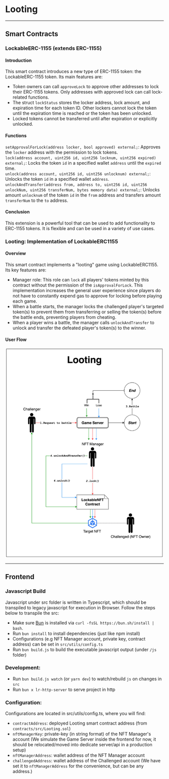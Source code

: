 # Looting
---
## Smart Contracts
### LockableERC-1155 (extends ERC-1155)
#### Introduction
This smart contract introduces a new type of ERC-1155 token: the LockableERC-1155 token. Its main features are:
- Token owners can call `approveLock` to approve other addresses to lock their ERC-1155 tokens. Only addresses with approved lock can call lock-related functions.
- The struct `lockStatus` stores the locker address, lock amount, and expiration time for each token ID. Other lockers cannot lock the token until the expiration time is reached or the token has been unlocked.
- Locked tokens cannot be transferred until after expiration or explicitly unlocked.

#### Functions
`setApprovalForLock(address locker, bool approved) external;`: Approves the `locker` address with the permission to lock tokens.  
`lock(address account, uint256 id, uint256 locknum, uint256 expired) external;`: Locks the token `id` in a specified wallet `address` until the `expired` time.  
`unlock(address account, uint256 id, uint256 unlocknum) external;`: Unlocks the token `id` in a specified wallet `address`.  
`unlockAndTransfer(address from, address to, uint256 id, uint256 unlockNum, uint256 transferNum, bytes memory data) external;`: Unlocks amount `unlocknum` of the token `id` in the `from` address and transfers amount `transferNum` to the `to` address.

#### Conclusion
This extension is a powerful tool that can be used to add functionality to ERC-1155 tokens. It is flexible and can be used in a variety of use cases.

### Looting: Implementation of LockableERC1155
#### Overview
This smart contract implements a "looting" game using LockableERC1155. Its key features are: 
- Manager role: This role can `lock` all players' tokens minted by this contract without the permission of the `isApprovalForLock`. This implementation increases the general user experience since players do not have to constantly expend gas to approve for locking before playing each game.
- When a battle starts, the manager locks the challenged player's targeted token(s) to prevent them from transferring or selling the token(s) before the battle ends, preventing players from cheating.
- When a player wins a battle, the manager calls `unlockAndTransfer` to unlock and transfer the defeated player's token(s) to the winner.
#### User Flow
![Flow Chart](./flowchart.jpg?raw=true) 

---
## Frontend
### Javascript Build 
Javascript under src folder is written in Typescript, which should be transpiled to legacy javascript for execution in Browser.
Follow the steps below to transpile the src:

- Make sure [Bun](https://bun.sh/) is installed via `curl -fsSL https://bun.sh/install | bash`.
- Run `bun install` to install dependencies (just like npm install)
- Configurations (e.g NFT Manager account, private key, contract address) can be set in `src/utils/config.ts`
- Run `bun build.js` to build the executable javascript output (under `/js` folder)

### Development:
- Run `bun build.js watch` (or `yarn dev`) to watch/rebuild `js` on changes in `src`
- Run `bun x lr-http-server` to serve project in http

### Configuration:
Configurations are located in src/utils/config.ts, where you will find:

- `contractAddress`: deployed Looting smart contract address (from `contracts/src/Looting.sol`)
- `nftManagerKey`: private-key (in string format) of the NFT Manager's account (We simulate the Game Server inside the frontend for now, it should be relocated/moved into dedicate server/api in a production setup)
- `nftManagerAddress`: wallet address of the NFT Manager account
- `challengedAddress`: wallet address of the Challenged account (We have set it to `nftManagerAddress` for the convenience, but can be any address.)
